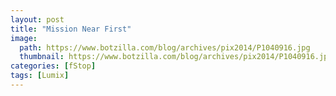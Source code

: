 ```yaml
---
layout: post
title: "Mission Near First"
image:
  path: https://www.botzilla.com/blog/archives/pix2014/P1040916.jpg
  thumbnail: https://www.botzilla.com/blog/archives/pix2014/P1040916.jpg
categories: [fStop]
tags: [Lumix]
---
```


